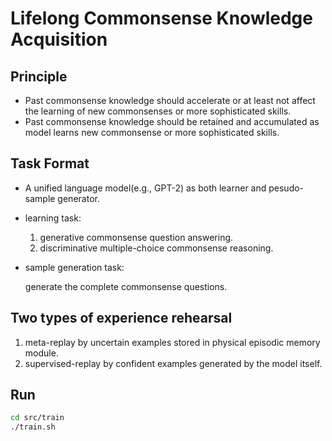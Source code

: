 # Lifelong Commonsense Knowledge Acquisition

## Principle
+ Past commonsense knowledge should accelerate or at least not affect the learning of new commonsenses or more sophisticated skills.
+ Past commonsense knowledge should be retained and accumulated as model learns new commonsense or more sophisticated skills.

## Task Format
+ A unified language model(e.g., GPT-2) as both learner and pesudo-sample generator.
+ learning task:

    1. generative commonsense question answering.
    2. discriminative multiple-choice commonsense reasoning.
+ sample generation task:

    generate the complete commonsense questions.

## Two types of experience rehearsal
1. meta-replay by uncertain examples stored in physical episodic memory module.
2. supervised-replay by confident examples generated by the model itself.

## Run
```bash
cd src/train
./train.sh
```
